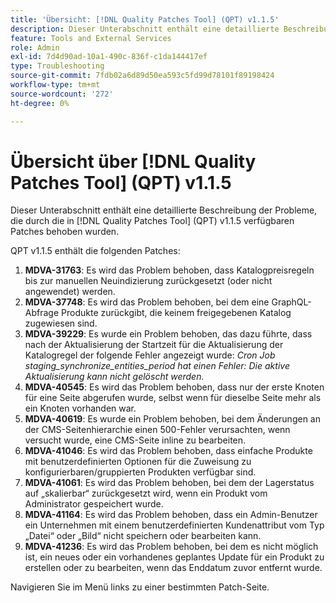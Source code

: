 ```yaml
---
title: 'Übersicht: [!DNL Quality Patches Tool] (QPT) v1.1.5'
description: Dieser Unterabschnitt enthält eine detaillierte Beschreibung der Probleme, die durch die in Version 1.1.5  [!DNL Quality Patches Tool]  Patches behoben wurden.
feature: Tools and External Services
role: Admin
exl-id: 7d4d90ad-10a1-490c-836f-c1da144417ef
type: Troubleshooting
source-git-commit: 7fdb02a6d89d50ea593c5fd99d78101f89198424
workflow-type: tm+mt
source-wordcount: '272'
ht-degree: 0%

---
```


# Übersicht über [!DNL Quality Patches Tool] (QPT) v1.1.5

Dieser Unterabschnitt enthält eine detaillierte Beschreibung der Probleme, die durch die in [!DNL Quality Patches Tool] (QPT) v1.1.5 verfügbaren Patches behoben wurden.

QPT v1.1.5 enthält die folgenden Patches:

1. **MDVA-31763**: Es wird das Problem behoben, dass Katalogpreisregeln bis zur manuellen Neuindizierung zurückgesetzt (oder nicht angewendet) werden.
1. **MDVA-37748**: Es wird das Problem behoben, bei dem eine GraphQL-Abfrage Produkte zurückgibt, die keinem freigegebenen Katalog zugewiesen sind.
1. **MDVA-39229**: Es wurde ein Problem behoben, das dazu führte, dass nach der Aktualisierung der Startzeit für die Aktualisierung der Katalogregel der folgende Fehler angezeigt wurde: *Cron Job staging_synchronize_entities_period hat einen Fehler: Die aktive Aktualisierung kann nicht gelöscht werden.*
1. **MDVA-40545**: Es wird das Problem behoben, dass nur der erste Knoten für eine Seite abgerufen wurde, selbst wenn für dieselbe Seite mehr als ein Knoten vorhanden war.
1. **MDVA-40619**: Es wurde ein Problem behoben, bei dem Änderungen an der CMS-Seitenhierarchie einen 500-Fehler verursachten, wenn versucht wurde, eine CMS-Seite inline zu bearbeiten.
1. **MDVA-41046**: Es wird das Problem behoben, dass einfache Produkte mit benutzerdefinierten Optionen für die Zuweisung zu konfigurierbaren/gruppierten Produkten verfügbar sind.
1. **MDVA-41061**: Es wird das Problem behoben, bei dem der Lagerstatus auf „skalierbar“ zurückgesetzt wird, wenn ein Produkt vom Administrator gespeichert wurde.
1. **MDVA-41164**: Es wird das Problem behoben, dass ein Admin-Benutzer ein Unternehmen mit einem benutzerdefinierten Kundenattribut vom Typ „Datei“ oder „Bild“ nicht speichern oder bearbeiten kann.
1. **MDVA-41236**: Es wird das Problem behoben, bei dem es nicht möglich ist, ein neues oder ein vorhandenes geplantes Update für ein Produkt zu erstellen oder zu bearbeiten, wenn das Enddatum zuvor entfernt wurde.

Navigieren Sie im Menü links zu einer bestimmten Patch-Seite.
